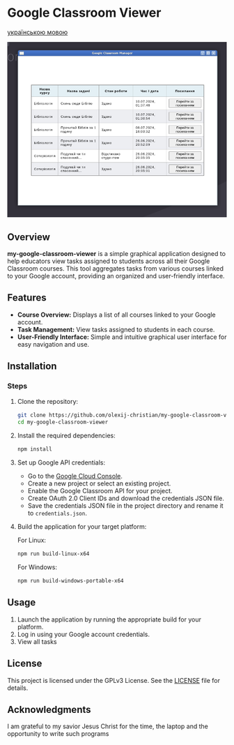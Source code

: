 # Google Classroom Viewer

[українською мовою](README-uk.md)

![screenshot](screenshot.png)

## Overview
**my-google-classroom-viewer** is a simple graphical application designed to help educators view tasks assigned to students across all their Google Classroom courses. This tool aggregates tasks from various courses linked to your Google account, providing an organized and user-friendly interface.

## Features
- **Course Overview:** Displays a list of all courses linked to your Google account.
- **Task Management:** View tasks assigned to students in each course.
- **User-Friendly Interface:** Simple and intuitive graphical user interface for easy navigation and use.

## Installation

### Steps
1. Clone the repository:
   ```bash
   git clone https://github.com/olexij-christian/my-google-classroom-viewer.git
   cd my-google-classroom-viewer
   ```

2. Install the required dependencies:
   ```bash
   npm install
   ```

3. Set up Google API credentials:
   - Go to the [Google Cloud Console](https://console.cloud.google.com/).
   - Create a new project or select an existing project.
   - Enable the Google Classroom API for your project.
   - Create OAuth 2.0 Client IDs and download the credentials JSON file.
   - Save the credentials JSON file in the project directory and rename it to `credentials.json`.

4. Build the application for your target platform:

   For Linux:
   ```bash
   npm run build-linux-x64
   ```

   For Windows:
   ```bash
   npm run build-windows-portable-x64
   ```

## Usage
1. Launch the application by running the appropriate build for your platform.
2. Log in using your Google account credentials.
3. View all tasks

## License
This project is licensed under the GPLv3 License. See the [LICENSE](LICENSE) file for details.

## Acknowledgments
I am grateful to my savior Jesus Christ for the time, the laptop and the opportunity to write such programs

